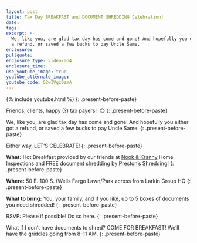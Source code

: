 ```yaml
---
layout: post
title: Tax Day BREAKFAST and DOCUMENT SHREDDING Celebration!
date:
tags:
excerpt: >-
  We, like you, are glad tax day has come and gone! And hopefully you either got
  a refund, or saved a few bucks to pay Uncle Same.
enclosure:
pullquote:
enclosure_type: video/mp4
enclosure_time:
use_youtube_image: true
youtube_alternate_image:
youtube_code: G2wIVgz0zmA
---
```


{% include youtube.html %}
{: .present-before-paste}

Friends, clients, happy (?) tax payers! &nbsp;😊
{: .present-before-paste}

We, like you, are glad tax day has come and gone! And hopefully you either got a refund, or saved a few bucks to pay Uncle Same.
{: .present-before-paste}

Either way, LET’S CELEBRATE!
{: .present-before-paste}

**What:** Hot Breakfast provided by our friends at [Nook & Kranny](http://nook-n-kranny.com/) Home Inspections and FREE document shredding by [Preston’s Shredding](https://prestonshredding.com/)!
{: .present-before-paste}

**Where:** 50 E. 100 S. (Wells Fargo Lawn/Park across from Larkin Group HQ
{: .present-before-paste}

**What to bring:** You, your family, and if you like, up to 5 boxes of documents you need shredded!
{: .present-before-paste}

RSVP: Please if possible! Do so here.
{: .present-before-paste}

What if I don’t have documents to shred? COME FOR BREAKFAST! We’ll have the griddles going from 8-11 AM.
{: .present-before-paste}